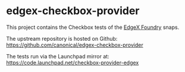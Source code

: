 # edgex-checkbox-provider

This project contains the Checkbox tests of the [EdgeX Foundry](https://docs.edgexfoundry.org/) snaps.

The upstream repository is hosted on Github:  
https://github.com/canonical/edgex-checkbox-provider

The tests run via the Launchpad mirror at:  
https://code.launchpad.net/checkbox-provider-edgex
